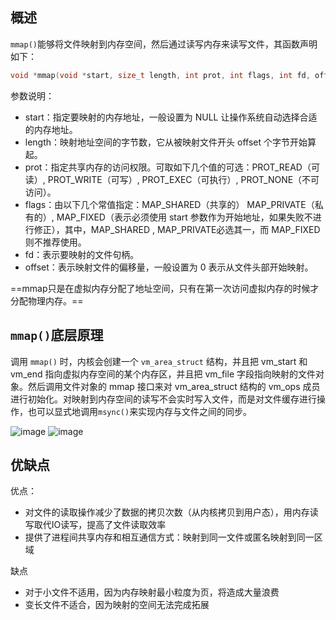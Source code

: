 ## 概述
`mmap()`能够将文件映射到内存空间，然后通过读写内存来读写文件，其函数声明如下：
```c
void *mmap(void *start, size_t length, int prot, int flags, int fd, off_t offset);
```

参数说明：
- start：指定要映射的内存地址，一般设置为 NULL 让操作系统自动选择合适的内存地址。
- length：映射地址空间的字节数，它从被映射文件开头 offset 个字节开始算起。
- prot：指定共享内存的访问权限。可取如下几个值的可选：PROT_READ（可读）, PROT_WRITE（可写）, PROT_EXEC（可执行）, PROT_NONE（不可访问）。
- flags：由以下几个常值指定：MAP_SHARED（共享的） MAP_PRIVATE（私有的）, MAP_FIXED（表示必须使用 start 参数作为开始地址，如果失败不进行修正），其中，MAP_SHARED , MAP_PRIVATE必选其一，而 MAP_FIXED 则不推荐使用。
- fd：表示要映射的文件句柄。
- offset：表示映射文件的偏移量，一般设置为 0 表示从文件头部开始映射。

==mmap只是在虚拟内存分配了地址空间，只有在第一次访问虚拟内存的时候才分配物理内存。==

## `mmap()`底层原理
调用 `mmap()` 时，内核会创建一个 `vm_area_struct` 结构，并且把 vm_start 和 vm_end 指向虚拟内存空间的某个内存区，并且把 vm_file 字段指向映射的文件对象。然后调用文件对象的 mmap 接口来对 vm_area_struct 结构的 vm_ops 成员进行初始化。对映射到内存空间的读写不会实时写入文件，而是对文件缓存进行操作，也可以显式地调用`msync()`来实现内存与文件之间的同步。

![image](https://pic2.zhimg.com/80/v2-a56c211119318477a016cf8d2cb533b1_720w.jpg)
![image](https://pic4.zhimg.com/80/v2-85ce9e112b1598974a32f8febe0cf7cb_720w.jpg)

## 优缺点
优点：
- 对文件的读取操作减少了数据的拷贝次数（从内核拷贝到用户态），用内存读写取代IO读写，提高了文件读取效率
- 提供了进程间共享内存和相互通信方式：映射到同一文件或匿名映射到同一区域

缺点
- 对于小文件不适用，因为内存映射最小粒度为页，将造成大量浪费
- 变长文件不适合，因为映射的空间无法完成拓展